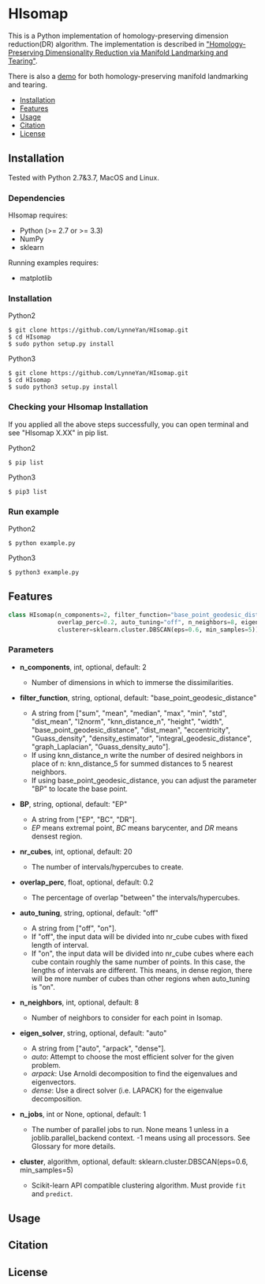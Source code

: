# HIsomap

This is a Python implementation of homology-preserving dimension reduction(DR) algorithm. The implementation is described in ["Homology-Preserving Dimensionality Reduction via Manifold Landmarking and Tearing"](https://arxiv.org/pdf/1806.08460.pdf).

There is also a [demo](https://github.com/LynneYan/HomologyDR_Tearing) for both homology-preserving manifold landmarking and tearing.


- [Installation](#installation)
- [Features](#features)
- [Usage](#usage)
- [Citation](#citation)
- [License](#license)


## Installation

Tested with Python 2.7&3.7, MacOS and Linux.

### Dependencies

HIsomap requires:

  - Python (>= 2.7 or >= 3.3)
  - NumPy
  - sklearn

Running examples requires:

  - matplotlib


### Installation 

Python2

```
$ git clone https://github.com/LynneYan/HIsomap.git
$ cd HIsomap
$ sudo python setup.py install
```

Python3

```
$ git clone https://github.com/LynneYan/HIsomap.git
$ cd HIsomap
$ sudo python3 setup.py install
```

### Checking your HIsomap Installation

If you applied all the above steps successfully, you can open terminal and see "HIsomap X.XX" in pip list.

Python2
```
$ pip list
```
Python3

```
$ pip3 list
```

### Run example

Python2
```
$ python example.py
```

Python3
```
$ python3 example.py
```

## Features

```python
class HIsomap(n_components=2, filter_function="base_point_geodesic_distance", BP='EP', nr_cubes=20, 
              overlap_perc=0.2, auto_tuning="off", n_neighbors=8, eigen_solver='auto', n_jobs=1, 
              clusterer=sklearn.cluster.DBSCAN(eps=0.6, min_samples=5))
```
### Parameters

- **n_components**, int, optional, default: 2
  - Number of dimensions in which to immerse the dissimilarities.

- **filter_function**, string, optional, default: "base_point_geodesic_distance"
  - A string from ["sum", "mean", "median", "max", "min", "std", "dist_mean", "l2norm", "knn_distance_n", "height", "width", "base_point_geodesic_distance", "dist_mean", "eccentricity", "Guass_density", "density_estimator", "integral_geodesic_distance", "graph_Laplacian", "Guass_density_auto"]. 
  - If using knn_distance_n write the number of desired neighbors in place of n: knn_distance_5 for summed distances to 5 nearest neighbors.
  - If using base_point_geodesic_distance, you can adjust the parameter "BP" to locate the base point.

- **BP**, string, optional, default: "EP"
  - A string from ["EP", "BC", "DR"].
  - *EP* means extremal point, *BC* means barycenter, and *DR* means densest region.

- **nr_cubes**, int, optional, default: 20
  - The number of intervals/hypercubes to create.

- **overlap_perc**, float, optional, default: 0.2
  - The percentage of overlap "between" the intervals/hypercubes.

- **auto_tuning**, string, optional, default: "off"
  - A string from ["off", "on"].
  - If "off", the input data will be divided into nr_cube cubes with fixed length of interval.
  - If "on", the input data will be divided into nr_cube cubes where each cube contain roughly the same number of points. In this case, the lengths of intervals are different. This means, in dense region, there will be more number of cubes than other regions when auto_tuning is "on".

- **n_neighbors**, int, optional, default: 8
  - Number of neighbors to consider for each point in Isomap.

- **eigen_solver**, string, optional, default: "auto"
  - A string from ["auto", "arpack", "dense"].
  - *auto*: Attempt to choose the most efficient solver for the given problem.
  - *arpack*: Use Arnoldi decomposition to find the eigenvalues and eigenvectors.
  - *dense*: Use a direct solver (i.e. LAPACK) for the eigenvalue decomposition.

- **n_jobs**, int or None, optional, default: 1
  - The number of parallel jobs to run. None means 1 unless in a joblib.parallel_backend context. -1 means using all processors. See Glossary for more details.

- **cluster**, algorithm, optional, default: sklearn.cluster.DBSCAN(eps=0.6, min_samples=5)
  - Scikit-learn API compatible clustering algorithm. Must provide `fit` and `predict`.

## Usage

## Citation

## License